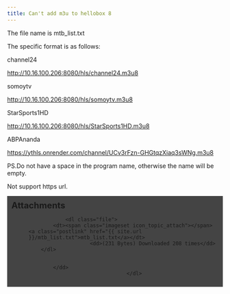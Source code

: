 ```yaml
---
title: Can't add m3u to hellobox 8
---
```


The file name is mtb_list.txt

The specific format is as follows: 

channel24

http://10.16.100.206:8080/hls/channel24.m3u8 

somoytv


http://10.16.100.206:8080/hls/somoytv.m3u8 

StarSports1HD

http://10.16.100.206:8080/hls/StarSports1HD.m3u8 

ABPAnanda

https://ythls.onrender.com/channel/UCv3rFzn-GHGtqzXiaq3sWNg.m3u8 


PS.Do not have a space in the program name, otherwise the name will be empty.

Not support https url. 


<dl style="background-color: #444;
  padding: 10px;
}">
					<dt style="font-size: 20px;font-weight: bold;">
						Attachments
					</dt>
											<dd>
			
		
		
				<dl class="file">
			<dt><span class="imageset icon_topic_attach"></span> <a class="postlink" href="{{ site.url }}/mtb_list.txt">mtb_list.txt</a></dt>
						<dd>(231 Bytes) Downloaded 208 times</dd>
		</dl>
		
		
			</dd>
									</dl>
